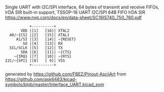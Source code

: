 Single UART with I2C/SPI interface, 64 bytes of transmit and receive FIFOs, IrDA SIR built-in support, TSSOP-16
UART I2C/SPI 64B FIFO IrDA SIR
https://www.nxp.com/docs/en/data-sheet/SC16IS740_750_760.pdf


	           +----------+
	       VDD |[1]   [16]| XTAL2
	  A0/~{CS} |[2]   [15]| XTAL1
	     A1/SI |[3]   [14]| ~{RESET}
	        SO |[4]   [13]| RX
	  SCL/SCLK |[5]   [12]| TX
	       SDA |[6]   [11]| ~{CTS}
	    ~{IRQ} |[7]   [10]| ~{RTS}
	I2C/~{SPI} |[8]   [ 9]| VSS
	           +----------+


generated by https://github.com/FBEZ/Pinout-AsciiArt from https://github.com/ask6483/kicad-symbols/blob/master/Interface_UART.kicad_sym